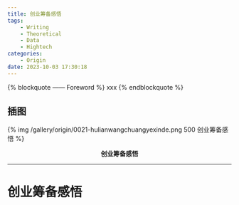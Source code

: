 ```yaml
---
title: 创业筹备感悟
tags: 
	- Writing
	- Theoretical
	- Data
	- Hightech
categories: 
	- Origin
date: 2023-10-03 17:30:18
---
```


{% blockquote —— Foreword %}
xxx
{% endblockquote %}

<!-- more -->

## 插图
{% img /gallery/origin/0021-hulianwangchuangyexinde.png 500 创业筹备感悟 %}
<p align="center"><b>创业筹备感悟</b></p>

-----

# 创业筹备感悟

